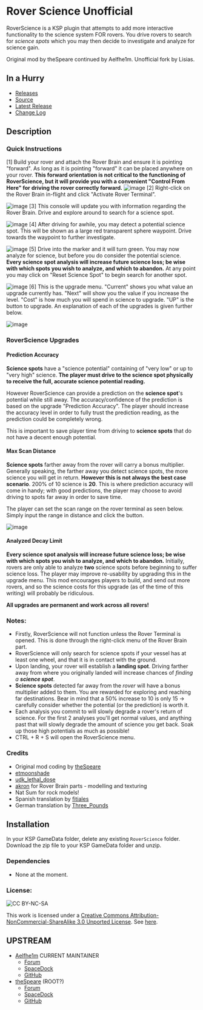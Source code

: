 # Rover Science Unofficial

RoverScience is a KSP plugin that attempts to add more interactive functionality to the science system FOR rovers. You drive rovers to search for *science spots* which you may then decide to investigate and analyze for science gain.

Original mod by theSpeare continued by Aelfhe1m. Unofficial fork by Lisias.


## In a Hurry

* [Releases](https://github.com/net-lisias-kspu/RoverScience/tree/Archive)
* [Source](https://github.com/net-lisias-kspu/RoverScience)
* [Latest Release](https://github.com/net-lisias-kspu/RoverScience/releases)
* [Change Log](./CHANGE_LOG.md)
 

## Description

### Quick Instructions

[1] Build your rover and attach the Rover Brain and ensure it is pointing "forward". As long as it is pointing "forward" it can be placed anywhere on your rover. **This forward orientation is not critical to the functioning of RoverScience, but it will provide you with a convenient "Control From Here" for driving the rover correctly forward.**
![image](readme/h23aQHM.png)
[2] Right-click on the Rover Brain in-flight and click "Activate Rover Terminal".

![image](readme/VaLEFWz.png)
[3] This console will update you with information regarding the Rover Brain. Drive and explore around to search for a science spot.

![image](readme/PkUaLyB.png)
[4] After driving for awhile, you may detect a potential science spot. This will be shown as a large red transparent sphere waypoint. Drive towards the waypoint to further investigate.

![image](readme/Q5T06vL.png)
[5] Drive into the marker and it will turn green. You may now analyze for science, but before you do consider the potential science. **Every science spot analysis will increase future science loss; be wise with which spots you wish to analyze, and which to abandon.** At any point you may click on "Reset Science Spot" to begin search for another spot.

![image](readme/6uRo3Zy.png)
[6] This is the upgrade menu. "Current" shows you what value an upgrade currently has. "Next" will show you the value if you increase the level. "Cost" is how much you will spend in science to upgrade. "UP" is the button to upgrade. An explanation of each of the upgrades is given further below.

![image](readme/37ssbHz.png)


### RoverScience Upgrades

#### Prediction Accuracy

**Science spots** have a "science potential" containing of "very low" or up to "very high" science. **The player must drive to the science spot physically to receive the full, accurate science potential reading.**

However RoverScience can provide a prediction on the **science spot**'s potential while still away. The accuracy/confidence of the prediction is based on the upgrade "Prediction Accuracy". The player should increase the accuracy level in order to fully trust the prediction reading, as the prediction could be completely wrong.

This is important to save player time from driving to **science spots** that do not have a decent enough potential.

#### Max Scan Distance

**Science spots** farther away from the rover will carry a bonus multiplier. Generally speaking, the farther away you detect science spots, the more science you will get in return. **However this is not always the best case scenario**. 200% of 10 science is **20**. This is where prediction accuracy will come in handy; with good predictions, the player may choose to avoid driving to spots far away in order to save time.

The player can set the scan range on the rover terminal as seen below. Simply input the range in distance and click the button.

![image](readme/GyvJnUK.png)


#### Analyzed Decay Limit

**Every science spot analysis will increase future science loss; be wise with which spots you wish to analyze, and which to abandon.**
Initially, rovers are only able to analyze **two** science spots before beginning to suffer science loss. The player may improve re-usability by upgrading this in the upgrade menu. This mod encourages players to build, and send out more rovers, and so the science costs for this upgrade (as of the time of this writing) will probably be ridiculous.

**All upgrades are permanent and work across all rovers!**

### Notes:

- Firstly, RoverScience will not function unless the Rover Terminal is opened. This is done through the right-click menu of the Rover Brain part.
- RoverScience will only search for science spots if your vessel has at least one wheel, and that it is in contact with the ground.
- Upon landing, your rover will establish a **landing spot**. Driving farther away from where you originally landed will increase chances of _finding a **science spot**_.
- **Science spots** detected far away from the _rover_ will have a bonus multiplier added to them. You are rewarded for exploring and reaching far destinations. Bear in mind that a 50% increase to 10 is only 15 -> carefully consider whether the potential (or the prediction) is worth it.
- Each analysis you commit to will slowly degrade a rover's return of science. For the first 2 analyses you'll get normal values, and anything past that will slowly degrade the amount of science you get back. Soak up those high potentials as much as possible!
- CTRL + R + S will open the RoverScience menu.

### Credits

* Original mod coding by [theSpeare ](http://forum.kerbalspaceprogram.com/index.php?/profile/62144-thespeare/)
* [etmoonshade](http://forum.kerbalspaceprogram.com/index.php?/profile/1852-etmoonshade/)
* [udk_lethal_dose](http://forum.kerbalspaceprogram.com/index.php?/profile/62149-udk_lethal_d0se/)
* [akron](http://forum.kerbalspaceprogram.com/index.php?/profile/116554-akron/) for Rover Brain parts - modelling and texturing
* Nat Sum for rock models!
* Spanish translation by [fitiales](http://forum.kerbalspaceprogram.com/index.php?/profile/66011-fitiales/)
* German translation by [Three_Pounds](https://forum.kerbalspaceprogram.com/index.php?/profile/116058-three_pounds/)

## Installation

In your KSP GameData folder, delete any existing `RoverScience` folder. Download the zip file to your KSP GameData folder and unzip.﻿

### Dependencies

* None at the moment.

### License:

![CC BY-NC-SA](http://i.creativecommons.org/l/by-nc-sa/3.0/88x31.png)

This work is licensed under a [Creative Commons Attribution-NonCommercial-ShareAlike 3.0 Unported License](http://creativecommons.org/licenses/by-nc-sa/3.0/deed.en_GB).
See [here](./LICENSE).


## UPSTREAM

* [Aelfhe1m](https://forum.kerbalspaceprogram.com/index.php?/profile/142910-aelfhe1m/) CURRENT MAINTAINER
	+ [Forum](https://forum.kerbalspaceprogram.com/index.php?/topic/162865-14x-roverscience-continued-better-interactive-science-for-rovers/)
	+ [SpaceDock](https://spacedock.info/mod/1437/Rover%20Science%20Continued)
	+ [GitHub](https://github.com/Aelfhe1m/RoverScience-Continued)
* [theSpeare](https://forum.kerbalspaceprogram.com/index.php?/profile/62144-thespeare/) (ROOT?)
	+ [Forum](https://forum.kerbalspaceprogram.com/index.php?/topic/67979-121-roverscience-revisted-220-better-interactive-science-for-rovers/&)
	+ [SpaceDock](https://spacedock.info/mod/948/RoverScience%20Revisited)
	+ [GitHub](https://github.com/theSpeare/RoverScience-Revisit) 

